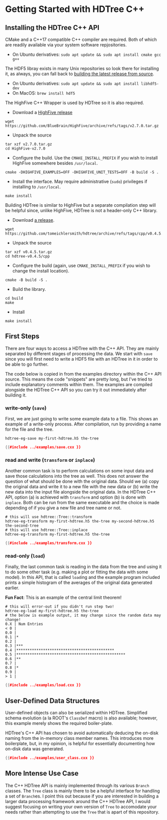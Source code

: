 # Getting Started with HDTree C++

## Installing the HDTree C++ API
CMake and a C++17 compatible C++ compiler are required.
Both of which are readily available via your system software repjositories.
- On Ubuntu derivatives: `sudo apt update && sudo apt install cmake gcc g++`

The HDF5 libray exists in many Unix repositories so look there for installing
it, as always, you can fall back to 
[building the latest release from source](https://www.hdfgroup.org/downloads/hdf5/).
- On Ubuntu derivatives: `sudo apt update && sudo apt install libhdf5-dev`
- On MacOS: `brew install hdf5`

The HighFive C++ Wrapper is used by HDTree so it is also required.
- Download a [HighFive release](https://github.com/BlueBrain/HighFive/releases)
```
wget https://github.com/BlueBrain/HighFive/archive/refs/tags/v2.7.0.tar.gz
```
- Unpack the source
```
tar xzf v2.7.0.tar.gz
cd HighFive-v2.7.0
```
- Configure the build. Use the `CMAKE_INSTALL_PREFIX` if you wish to
  install HighFive somewhere besides `/usr/local`.
```
cmake -DHIGHFIVE_EXAMPLES=OFF -DHIGHFIVE_UNIT_TESTS=OFF -B build -S .
```
- Install the interface. May require administrative (`sudo`) privileges
  if installing to `/usr/local`.
```
make install
```

Building HDTree is similar to HighFive but a separate compilation
step will be helpful since, unlike HighFive, HDTree is not a
header-only C++ library.
- Download [a release](https://github.com/tomeichlersmith/hdtree/releases).
```
wget https://github.com/tomeichlersmith/hdtree/archive/refs/tags/cpp/v0.4.5.tar.gz
```
- Unpack the source
```
tar xzf v0.4.5.tar.gz
cd hdtree-v0.4.5/cpp
```
- Configure the build (again, use `CMAKE_INSTALL_PREFIX` if you wish to change
  the install location).
```
cmake -B build -S .
```
- Build the library.
```
cd build
make
```
- Install
```
make install
```


## First Steps
There are four ways to access a HDTree with the C++ API.
They are mainly separated by different stages of processing the data.
We start with `save` since you will first need to write a HDF5 file
with an HDTree in it in order to be able to go further.

The code below is copied in from the examples directory
within the C++ API source. This means the code "snippets" are pretty long,
but I've tried to include explanatory comments within them.
The examples are compiled alongside the HDTree C++ API so you
can try it out immediately after building it.

### write-only (`save`)
First, we are just going to write some example data to a file.
This shows an example of a write-only process. After compilation,
run by providing a name for the file and the tree.
```
hdtree-eg-save my-first-hdtree.h5 the-tree
```

```cpp
{{#include ../examples/save.cxx }}
```

### read and write (`transform` or `inplace`)
Another common task is to perform calculations on some input data
and save those calculations into the tree as well. This does not answer
the question of what should be done with the original data. Should we
(a) copy the original data and write it to a new file with the new data 
or (b) write the new data into the input file alongside the original data.
In the HDTree C++ API, option (a) is achieved with `transform` and option
(b) is done with `inplace`. Both can be run from the same executable and
the choice is made depending of if you give a new file and tree name or 
not.
```
# this will use hdtree::Tree::transform
hdtree-eg-transform my-first-hdtree.h5 the-tree my-second-hdtree.h5 the-second-tree
# this will use hdtree::Tree::inplace
hdtree-eg-transform my-first-hdtree.h5 the-tree
```

```cpp
{{#include ../examples/transform.cxx }}
```

### read-only (`load`)
Finally, the last common task is reading in the data from the tree and using
it to do some other task (e.g. making a plot or fitting the data with some
model). In this API, that is called `load`ing and the example program included
prints a simple histogram of the averages of the original data generated earlier.

**Fun Fact**: This is an example of the central limit theorem!

```
# this will error-out if you didn't run step two!
hdtree-eg-load my-first-hdtree.h5 the-tree
# the below is example output, it may change since the random data may change!
0.X | Num Entries
< 0 |
0.0 |
0.1 |*
0.2 |
0.3 |***
0.4 |********************************************
0.5 |*************************************************
0.6 |**
0.7 |
0.8 |*
0.9 |
> 1 |
```

```cpp
{{#include ../examples/load.cxx }}
```

## User-Defined Data Structures
User-defined objects can also be serialized within HDTree. Simplified
schema evolution (a la ROOT's `ClassDef` macro) is also available; however,
this example merely shows the required boiler-plate.

HDTree's C++ API has chosen to avoid automatically deducing the on-disk naming
from the in-memory class member names. This introduces more boilerplate, but,
in my opinion, is helpful for essentially documenting how on-disk data was
generated.


```cpp
{{#include ../examples/user_class.cxx }}
```


## More Intense Use Case
The C++ HDTree API is mainly implemented through its
various `Branch` classes. The `Tree` class is mainly there
to be a helpful interface for handling a set of `Branch`es.
I point this out because if you are interested in building
a larger data processing framework around the C++ HDTree API,
I would suggest focusing on writing your own version of `Tree`
to accomodate your needs rather than attempting to use the `Tree`
that is apart of this repository.

